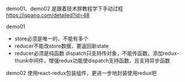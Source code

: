 demo01、demo02 是跟着技术胖教程学下手动过程
https://jspang.com/detailed?id=48

demo01
* store必须是唯一的，不能有多个
* reducer不能改store数据，要返回新state
* reducer必须是纯函数
dispatch只支持传对象，不能传函数。添加redux-thunk中间件，增强redux功能使dispatch支持函数，且支持异步函数

demo02
使用react-redux包装组件，更进一步地封装使用redux吧
